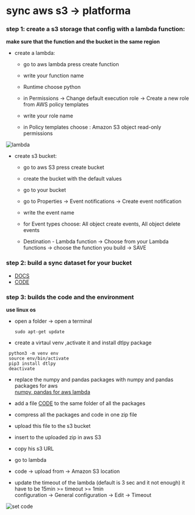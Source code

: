 # sync aws s3 → platforma

### step 1: create a s3 storage that config with a lambda function:

**make sure that the function and the bucket in the same region**

* create a lambda:
    * go to aws lambda press create function

    * write your function name

    * Runtime choose python

    * in Permissions → Change default execution role → Create a new role from AWS policy templates

    * write your role name

    * in Policy templates choose :  Amazon S3 object read-only permissions

![lambda](https://i.imgur.com/XH5ZxcP.png)

* create s3 bucket:

    * go to aws S3 press create bucket

    * create the bucket with the default values

    * go to your bucket

    * go to Properties → Event notifications → Create event notification

    * write the event name

    * for Event types choose: All object create events, All object delete events

    * Destination - Lambda function → Choose from your Lambda functions → choose the function you build → SAVE

### step 2: build a sync dataset for your bucket

* [DOCS](https://dataloop.ai/docs/sdk-sync-storage?highlight=extrna)
* [CODE](\sdk_examples\integrations\s3_lambda\sync_dataset.py)

### step 3: builds the code and the environment 
**use linux os**
* open a folder → open a terminal  
  ```
  sudo apt-get update
  ```   
  
*  create a virtaul venv ,activate it and install dtlpy package

  ```
   python3 -m venv env
   source env/bin/activate
   pip3 install dtlpy
   deactivate
  ``` 
  
* replace the numpy and pandas packages with numpy and pandas packages for aws  
[numpy, pandas for aws lambda](https://github.com/0xpetersatoshi/aws-lambda-py3.6-pandas-numpy)  
  
* add a file [CODE](\sdk_examples\integrations\s3_lambda\lambda_function.py) to the same folder of all the packages   

* compress all the packages and code in one zip file

* upload this file to the s3 bucket 

* insert to the uploaded zip in aws S3
  
* copy his s3 URL  

* go to lambda 

* code → upload from → Amazon S3 location

* update the timeout of the lambda (default is 3 sec and it not enough) it have to be 15min >= timeout >= 1min  
configuration → General configuration → Edit → Timeout

![set code](https://i.imgur.com/mlqSUCd.png)